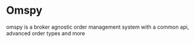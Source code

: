 # Omspy

omspy is a broker agnostic order management system with a common api, advanced order types and more
